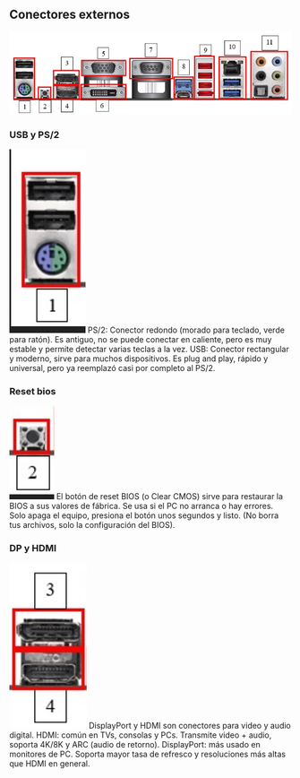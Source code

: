 ## Conectores externos
![manclus](/fotos/conectores.jpg)
### USB y PS/2
![manclus](/fotos/01.png)
PS/2: Conector redondo (morado para teclado, verde para ratón). Es antiguo, no se puede conectar en caliente, pero es muy estable y permite detectar varias teclas a la vez.
USB: Conector rectangular y moderno, sirve para muchos dispositivos. Es plug and play, rápido y universal, pero ya reemplazó casi por completo al PS/2.
### Reset bios
![manclus](/fotos/02.png)
El botón de reset BIOS (o Clear CMOS) sirve para restaurar la BIOS a sus valores de fábrica.
Se usa si el PC no arranca o hay errores.
Solo apaga el equipo, presiona el botón unos segundos y listo.
(No borra tus archivos, solo la configuración del BIOS).
### DP y HDMI
![manclus](/fotos/03.png)
DisplayPort y HDMI son conectores para video y audio digital.
HDMI: común en TVs, consolas y PCs. Transmite video + audio, soporta 4K/8K y ARC (audio de retorno).
DisplayPort: más usado en monitores de PC. Soporta mayor tasa de refresco y resoluciones más altas que HDMI en general.
### 

